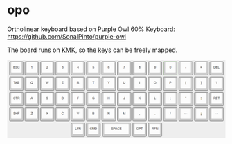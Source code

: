 # opo
Ortholinear keyboard based on Purple Owl 60% Keyboard: https://github.com/SonalPinto/purple-owl

The board runs on [KMK](http://kmkfw.io/), so the keys can be freely mapped.

![](assets/kle.png)


